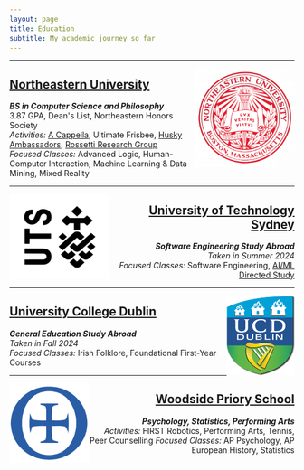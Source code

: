 ```yaml
---
layout: page
title: Education
subtitle: My academic journey so far
---
```

***

<a href="/pages/neu"><img src="/assets/img/neucircle.png" align="right" width="175" height="175"></a>

  <div style="text-align: left;">
    <p>
      <a href="/pages/neu"><h2>Northeastern University</h2></a>
      <b><i>BS in Computer Science and Philosophy</i></b><br>
      3.87 GPA, Dean's List, Northeastern Honors Society<br>
      <i>Activities:</i> <a href="/pages/dh">A Cappella</a>, Ultimate Frisbee, <a href="/pages/ambassadors">Husky Ambassadors</a>, <a href="/pages/rossetti">Rossetti Research Group</a><br>
      <i>Focused Classes:</i> Advanced Logic, Human-Computer Interaction, Machine Learning & Data Mining, Mixed Reality<br>
    </p>
  </div>

***

<a href="/pages/uts"><img src="/assets/img/uts.png" align="left" width="175" height="150"></a>

  <div style="text-align: right;">
    <p>
      <a href="/pages/uts"><h2>University of Technology Sydney</h2></a>
      <b><i>Software Engineering Study Abroad</i></b><br>
      <i>Taken in Summer 2024</i><br>
      <i>Focused Classes:</i> Software Engineering, <a href="/pages/forex">AI/ML Directed Study</a> <br>
    </p>
  </div>

***

<a href="/pages/ucd"><img src="/assets/img/ucd.png" align="right" width="120" height="140"></a>

  <div style="text-align: left;">
    <p>
      <a href="/pages/ucd"><h2>University College Dublin</h2></a>
      <b><i>General Education Study Abroad</i></b><br>
      <i>Taken in Fall 2024</i><br>
      <i>Focused Classes:</i> Irish Folklore, Foundational First-Year Courses <br>
    </p>
  </div>

***

<a href="/pages/wps"><img src="/assets/img/priorycircle.png" align="left" width="140" height="140"></a>

  <div style="text-align: right;">
    <p>
      <a href="/pages/wps"><h2>Woodside Priory School</h2></a>
      <b><i>Psychology, Statistics, Performing Arts</i></b><br>
        <i>Activities:</i> FIRST Robotics, Performing Arts, Tennis, Peer Counselling
        <i>Focused Classes:</i> AP Psychology, AP European History, Statistics<br>
    </p>
  </div>
